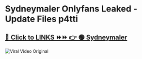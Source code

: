 
 # Sydneymaler Onlyfans Leaked - Update Files p4tti

## <h2><a href="https://clipsfans.com/Sydneymaler&ref=git">🔗 Click to LINKS ⏩⏩ 👉 🟢 Sydneymaler </a></h2>

<a href="https://clipsfans.com/Sydneymaler&ref=git" rel="nofollow" data-target="animated-image.originalLink"><img src="https://i.ibb.co.com/xMMVF88/686577567.gif" alt="Viral Video Original" style="max-width: 100%; display: inline-block;" data-target="animated-image.originalImage"></a>

